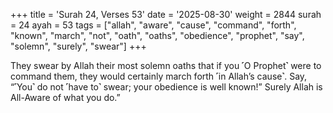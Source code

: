 +++
title = 'Surah 24, Verses 53'
date = '2025-08-30'
weight = 2844
surah = 24
ayah = 53
tags = ["allah", "aware", "cause", "command", "forth", "known", "march", "not", "oath", "oaths", "obedience", "prophet", "say", "solemn", "surely", "swear"]
+++

They swear by Allah their most solemn oaths that if you ˹O Prophet˺ were to command them, they would certainly march forth ˹in Allah’s cause˺. Say, “˹You˺ do not ˹have to˺ swear; your obedience is well known!” Surely Allah is All-Aware of what you do.”